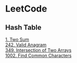 # LeetCode

## Hash Table
[1. Two Sum](https://github.com/yuezhezhang/LeetCode/blob/main/problems/0001_two_sum.md)\
[242. Valid Anagram](https://github.com/yuezhezhang/LeetCode/blob/main/problems/0242_valid_anagram.md)\
[349. Intersection of Two Arrays](https://github.com/yuezhezhang/LeetCode/blob/main/problems/0349_intersection_of_two_arrays.md)\
[1002. Find Common Characters](https://github.com/yuezhezhang/LeetCode/blob/main/problems/1002_find_common_characters.md)